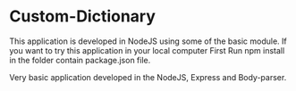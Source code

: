 # Custom-Dictionary

This application is developed in NodeJS using some of the basic module.
If you want to try this application in your local computer 
First Run npm install in the folder contain package.json file.

Very basic application developed in the NodeJS, Express and Body-parser.
